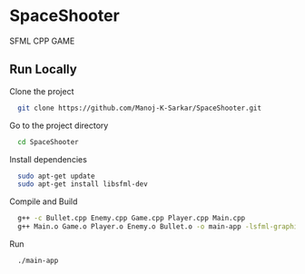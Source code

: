 # SpaceShooter
SFML CPP GAME

## Run Locally

Clone the project

```bash
  git clone https://github.com/Manoj-K-Sarkar/SpaceShooter.git
```

Go to the project directory

```bash
  cd SpaceShooter
```

Install dependencies

```bash
  sudo apt-get update
  sudo apt-get install libsfml-dev
```

Compile and Build

```bash
  g++ -c Bullet.cpp Enemy.cpp Game.cpp Player.cpp Main.cpp
  g++ Main.o Game.o Player.o Enemy.o Bullet.o -o main-app -lsfml-graphics -lsfml-window -lsfml-system -lsfml-audio
```

Run

```bash
  ./main-app
```
